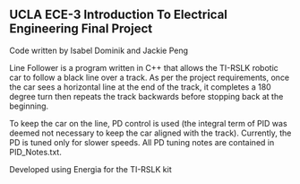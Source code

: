 UCLA ECE-3 Introduction To Electrical Engineering Final Project
--------------------------------------------------------------
Code written by Isabel Dominik and Jackie Peng

Line Follower is a program written in C++ that allows the TI-RSLK robotic car to follow a black line over a track. As per the project requirements, once the car sees a horizontal line at the end of the track, it completes a 180 degree turn then repeats the track backwards before stopping back at the beginning.

To keep the car on the line, PD control is used (the integral term of PID was deemed not necessary to keep the car aligned with the track). Currently, the PD is tuned only for slower speeds. All PD tuning notes are contained in PID_Notes.txt.

Developed using Energia for the TI-RSLK kit
